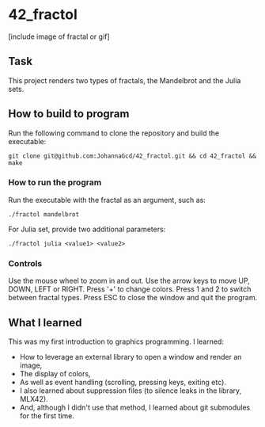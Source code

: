# 42_fractol

[include image of fractal or gif]

## Task
This project renders two types of fractals, the Mandelbrot and the Julia sets.
 
## How to build to program
Run the following command to clone the repository and build the executable:
```
git clone git@github.com:JohannaGcd/42_fractol.git && cd 42_fractol && make
```
### How to run the program
Run the executable with the fractal as an argument, such as:
```
./fractol mandelbrot
```
For Julia set, provide two additional parameters:
```
./fractol julia <value1> <value2>
```

### Controls
Use the mouse wheel to zoom in and out.
Use the arrow keys to move UP, DOWN, LEFT or RIGHT.
Press '+' to change colors. 
Press 1 and 2 to switch between fractal types. 
Press ESC to close the window and quit the program.

## What I learned
This was my first introduction to graphics programming. I learned:
* How to leverage an external library to open a window and render an image,
* The display of colors,
* As well as event handling (scrolling, pressing keys, exiting etc).
* I also learned about suppression files (to silence leaks in the library, MLX42).
* And, although I didn't use that method, I learned about git submodules for the first time.
